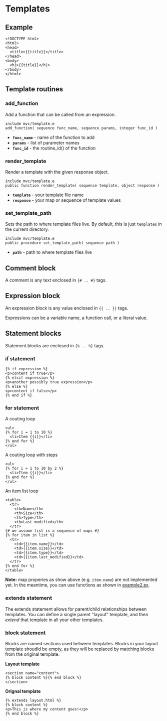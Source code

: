 # Templates

## Example

    <!DOCTYPE html>
    <html>
    <head>
      <title>{{title}}</title>
    </head>
    <body>
      <h1>{{title}}</h1>
    </body>
    </html>

## Template routines

### add_function

Add a function that can be called from an expression.

`include mvc/template.e`  
`add_function( sequence func_name, sequence params, integer func_id )`

- **`func_name`** - name of the function to add
- **`params`** - list of parameter names
- **`func_id`** - the routine_id() of the function

### render_template

Render a template with the given response object.

`include mvc/template.e`  
`public function render_template( sequence template, object response )`

- **`template`** - your template file name
- **`response`** - your map or sequence of template values

### set_template_path

Sets the path to where template files live. By default, this is just `templates` in the current directory.

`include mvc/template.e`  
`public procedure set_template_path( sequence path )`

- **`path`** - path to where template files live

## Comment block

A comment is any text enclosed in `{# .. #}` tags.

## Expression block

An expression block is any value enclosed in `{{ .. }}` tags.

Expressions can be a variable name, a function call, or a literal value.

## Statement blocks

Statement blocks are enclosed in `{% .. %}` tags.

### if statement

    {% if expression %}
    <p>content if true</p>
    {% elsif expression %}
    <p>another possibly true expression</p>
    {% else %}
    <p>content if false</p>
    {% end if %}

### for statement

A couting loop

    <ul>
    {% for i = 1 to 10 %}
      <li>Item {{i}}</li>
    {% end for %}
    </ul>

A couting loop with steps

    <ul>
    {% for i = 1 to 10 by 2 %}
      <li>Item {{i}}</li>
    {% end for %}
    </ul>

An item list loop

    <table>
      <tr>
        <th>Name</th>
        <th>Size</th>
        <th>Type</th>
        <th>Last modified</th>
      </tr>
    {# we assume list is a sequence of maps #}
    {% for item in list %}
      <tr>
        <td>{{item.name}}</td>
        <td>{{item.size}}</td>
        <td>{{item.type}}</td>
        <td>{{item.last_modified}}</td>
      </tr>
    {% end for %}
    </table>

**Note:** map properies as show above (e.g. `item.name`) are not implemented yet. In the meantime, you can use functions as shown in [example2.ex](examples/example2.ex).

### extends statement

The extends statement allows for parent/child relationships between templates. You can define a single parent "layout" template, and then *extend* that template in all your other templates.

### block statement

Blocks are named sections used between templates. Blocks in your layout template shoudld be empty, as they will be replaced by matching blocks from the original template.

**Layout template**

    <section name="content">
    {% block content %}{% end block %}
    </section>

**Orignal template**

    {% extends layout.html %}
    {% block content %}
    <p>This is where my content goes!</p>
    {% end block %}

